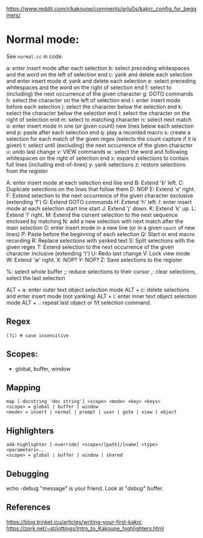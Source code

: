 <https://www.reddit.com/r/kakoune/comments/grlu0s/kakrc_config_for_begginers/>

# Normal mode:

See `normal.cc` in code.

a: enter insert mode after each selection
b: select preceding whitespaces and the word on the left of selection end
c: yank and delete each selection and enter insert mode
d: yank and delete each selection
e: select preceding whitespaces and the word on the right of selection end
f: select to (including) the next occurrence of the given character
g: GOTO commands
h: select the character on the left of selection end
i: enter insert mode before each selection
j: select the character below the selection end
k: select the character below the selection end
l: select the character on the right of selection end
m: select to matching character
n: select next match
o: enter insert mode in one (or given count) new lines below each selection end
p: paste after each selection end
q: play a recorded macro
s: create a selection for each match of the given regex (selects the count capture if it is given)
t: select until (excluding) the next occurrence of the given character
u: undo last change
v: VIEW commands
w: select the word and following whitespaces on the right of selection end
x: expand selections to contain full lines (including end-of-lines)
y: yank selections
z: restore selections from the register

A: enter insert mode at each selection end line end
B: Extend 'b' left.
C: Duplicate selections on the lines that follow them
D: NOP
E: Extend 'e' right.
F: Extend selection to the next occurrence of the given character exclusive (extending 'f')
G: Extend GOTO commands
H: Extend 'h' left.
I: enter insert mode at each selection start line start
J: Extend 'j' down.
K: Extend 'k' up.
L: Extend 'l' right.
M: Extend the current selection to the next sequence enclosed by matching
N: add a new selection with next match after the main selection
O: enter insert mode in a new line (or in a given `count` of new lines)
P: Paste before the beginning of each selection
Q: Start or end macro recording
R: Replace selections with yanked text
S: Split selections with the given regex
T: Extend selection to the next occurrence of the given character inclusive (extending 't')
U: Redo last change
V: Lock view mode
W: Extend 'w' right.
X: NOP?
Y: NOP?
Z: Save selections to the register


%: select whole buffer
;: reduce selections to their cursor
,: clear selections, select the last selection

ALT + a: enter outer text object selection mode
ALT + c: delete selections and enter insert mode (not yanking)
ALT + i: enter inner text object selection mode
ALT + .: repeat last object or f/t selection command.

## Regex

```
(?i) # case insensitive
```

## Scopes:

- global, buffer, window

## Mapping

```
map [-docstring 'doc string'] <scope> <mode> <key> <keys>
<scope> = global | buffer | window
<mode> = insert | normal | prompt | user | goto | view | object
```

## Highlighters

```
add-highlighter [-override] <scope>/[path]/[name] <type> <parameters>..
<scope> = global | buffer | window | shared
```

## Debugging

echo -debug "message" is your friend.
Look at "*debug*" buffer.

## References

<https://blog.trinket.icu/articles/writing-your-first-kakrc>
<https://zork.net/~st/jottings/Intro_to_Kakoune_highlighters.html>
